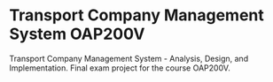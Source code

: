 # Transport Company Management System OAP200V
 Transport Company Management System - Analysis, Design, and Implementation. Final exam project for the course OAP200V. 
